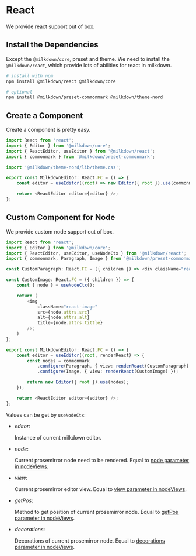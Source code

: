 # React

We provide react support out of box.

## Install the Dependencies

Except the `@milkdown/core`, preset and theme.
We need to install the `@milkdown/react`,
which provide lots of abilities for react in milkdown.

```bash
# install with npm
npm install @milkdown/react @milkdown/core

# optional
npm install @milkdown/preset-commonmark @milkdown/theme-nord
```

## Create a Component

Create a component is pretty easy.

```typescript
import React from 'react';
import { Editor } from '@milkdown/core';
import { ReactEditor, useEditor } from '@milkdown/react';
import { commonmark } from '@milkdown/preset-commonmark';

import '@milkdown/theme-nord/lib/theme.css';

export const MilkdownEditor: React.FC = () => {
    const editor = useEditor((root) => new Editor({ root }).use(commonmark));

    return <ReactEditor editor={editor} />;
};
```

## Custom Component for Node

We provide custom node support out of box.

```typescript
import React from 'react';
import { Editor } from '@milkdown/core';
import { ReactEditor, useEditor, useNodeCtx } from '@milkdown/react';
import { commonmark, Paragraph, Image } from '@milkdown/preset-commonmark';

const CustomParagraph: React.FC = ({ children }) => <div className="react-paragraph">{children}</div>;

const CustomImage: React.FC = ({ children }) => {
    const { node } = useNodeCtx();

    return (
        <img
            className="react-image"
            src={node.attrs.src}
            alt={node.attrs.alt}
            title={node.attrs.tittle}
        />;
    )
};

export const MilkdownEditor: React.FC = () => {
    const editor = useEditor((root, renderReact) => {
        const nodes = commonmark
            .configure(Paragraph, { view: renderReact(CustomParagraph) })
            .configure(Image, { view: renderReact(CustomImage) });

        return new Editor({ root }).use(nodes);
    });

    return <ReactEditor editor={editor} />;
};
```

Values can be get by `useNodeCtx`:

-   _editor_:

    Instance of current milkdown editor.

-   _node_:

    Current prosemirror node need to be rendered.
    Equal to [node parameter in nodeViews](https://prosemirror.net/docs/ref/#view.EditorProps.nodeViews).

-   _view_:

    Current prosemirror editor view.
    Equal to [view parameter in nodeViews](https://prosemirror.net/docs/ref/#view.EditorProps.nodeViews).

-   _getPos_:

    Method to get position of current prosemirror node.
    Equal to [getPos parameter in nodeViews](https://prosemirror.net/docs/ref/#view.EditorProps.nodeViews).

-   _decorations_:

    Decorations of current prosemirror node.
    Equal to [decorations parameter in nodeViews](https://prosemirror.net/docs/ref/#view.EditorProps.nodeViews).
